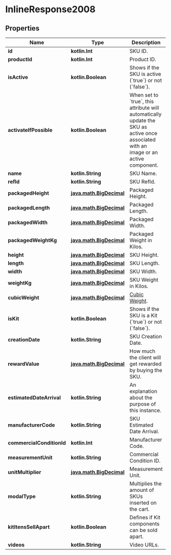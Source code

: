 
# InlineResponse2008

## Properties
Name | Type | Description | Notes
------------ | ------------- | ------------- | -------------
**id** | **kotlin.Int** | SKU ID. |  [optional]
**productId** | **kotlin.Int** | Product ID. |  [optional]
**isActive** | **kotlin.Boolean** | Shows if the SKU is active (&#x60;true&#x60;) or not (&#x60;false&#x60;). |  [optional]
**activateIfPossible** | **kotlin.Boolean** | When set to &#x60;true&#x60;, this attribute will automatically update the SKU as active once associated with an image or an active component. |  [optional]
**name** | **kotlin.String** | SKU Name. |  [optional]
**refId** | **kotlin.String** | SKU RefId. |  [optional]
**packagedHeight** | [**java.math.BigDecimal**](java.math.BigDecimal.md) | Packaged Height. |  [optional]
**packagedLength** | [**java.math.BigDecimal**](java.math.BigDecimal.md) | Packaged Length. |  [optional]
**packagedWidth** | [**java.math.BigDecimal**](java.math.BigDecimal.md) | Packaged Width. |  [optional]
**packagedWeightKg** | [**java.math.BigDecimal**](java.math.BigDecimal.md) | Packaged Weight in Kilos. |  [optional]
**height** | [**java.math.BigDecimal**](java.math.BigDecimal.md) | SKU Height. |  [optional]
**length** | [**java.math.BigDecimal**](java.math.BigDecimal.md) | SKU Length. |  [optional]
**width** | [**java.math.BigDecimal**](java.math.BigDecimal.md) | SKU Width. |  [optional]
**weightKg** | [**java.math.BigDecimal**](java.math.BigDecimal.md) | SKU Weight in Kilos. |  [optional]
**cubicWeight** | [**java.math.BigDecimal**](java.math.BigDecimal.md) | [Cubic Weight](https://help.vtex.com/tutorial/understanding-the-cubic-weight-factor--tutorials_128). |  [optional]
**isKit** | **kotlin.Boolean** | Shows if the SKU is a Kit (&#x60;true&#x60;) or not (&#x60;false&#x60;). |  [optional]
**creationDate** | **kotlin.String** | SKU Creation Date. |  [optional]
**rewardValue** | [**java.math.BigDecimal**](java.math.BigDecimal.md) | How much the client will get rewarded by buying the SKU. |  [optional]
**estimatedDateArrival** | **kotlin.String** | An explanation about the purpose of this instance. |  [optional]
**manufacturerCode** | **kotlin.String** | SKU Estimated Date Arrival. |  [optional]
**commercialConditionId** | **kotlin.Int** | Manufacturer Code. |  [optional]
**measurementUnit** | **kotlin.String** | Commercial Condition ID. |  [optional]
**unitMultiplier** | [**java.math.BigDecimal**](java.math.BigDecimal.md) | Measurement Unit. |  [optional]
**modalType** | **kotlin.String** | Multiplies the amount of SKUs inserted on the cart. |  [optional]
**kitItensSellApart** | **kotlin.Boolean** | Defines if Kit components can be sold apart. |  [optional]
**videos** | **kotlin.String** | Video URLs. |  [optional]



